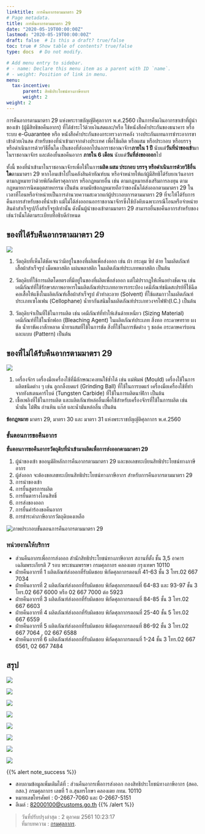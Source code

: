 ```yaml
---
linktitle: การคืนอากรตามมาตรา 29
# Page metadata.
title: การคืนอากรตามมาตรา 29 
date: "2020-05-19T00:00:00Z"
lastmod: "2020-05-19T00:00:00Z"
draft: false  # Is this a draft? true/false
toc: true # Show table of contents? true/false
type: docs  # Do not modify.

# Add menu entry to sidebar.
# - name: Declare this menu item as a parent with ID `name`.
# - weight: Position of link in menu.
menu:
  tax-incentive:
      parent: สิทธิประโยชน์ทางภาษีอากร
      weight: 2
weight: 2
---
```


การคืนอากรตามมาตรา 29 แห่งพระราชบัญญัติศุลกากร พ.ศ.2560 เป็นการคืนเงินอากรขาเข้าที่ผู้นำของเข้า (ผู้มีสิทธิขอคืนอากร) ที่ได้ชำระไว้ด้วยเงินสดและ/หรือ ใช้หนังสือค้ำประกันของธนาคาร หรือระบบ e-Guarantee หรือ หนังสือค้ำประกันของกระทรวงการคลัง วางประกันแทนการชำระอากรขาเข้าด้วยเงินสด สำหรับของที่นำเข้ามาจากต่างประเทศ เพื่อใช้ผลิต หรือผสม หรือประกอบ หรือบรรจุ หรือดำเนินการด้วยวิธีอื่นใด เป็นของที่ส่งออกไปนอกราชอาณาจักร**ภายใน 1 ปี** นับแต่**วันที่นำของเข้า**มาในราชอาณาจักร และต้องยื่นขอคืนอากร **ภายใน 6 เดือน** นับแต่**วันที่ส่งของออก**ไป


ทั้งนี้ ของที่นำเข้ามาในราชอาณาจักรเพื่อใช้ในการ**ผลิต ผสม ประกอบ บรรจุ หรือดำเนินการด้วยวิธีอื่นใด**ตามมาตรา 29 หากโอนเข้าไปในคลังสินค้าทัณฑ์บน หรือจำหน่ายให้แก่ผู้มีสิทธิได้รับยกเว้นอากรตามกฎหมายว่าด้วยพิกัดอัตราศุลกากร หรือกฎหมายอื่น เช่น ตามกฎหมายส่งเสริมการลงทุน ตามกฎหมายการนิคมอุตสาหกรรม เป็นต้น ตามนัยข้อกฎหมายถือว่าของนั้นได้ส่งออกตามมาตรา 29 ในเวลาที่โอนหรือจำหน่ายเป็นการอำนวยความสะดวกแก่ผู้ประกอบการตามมาตรา 29 ที่จะให้ได้รับการคืนอากรสำหรับของที่นำเข้า แม้ไม่ได้ส่งออกนอกราชอาณาจักรซึ่งใช้บังคับเฉพาะกรณีโอนหรือจำหน่ายสินค้าสำเร็จรูป/กึ่งสำเร็จรูปเท่านั้น ดังนั้นผู้นำของเข้าตามมาตรา 29 สามารถยื่นขอคืนอากรสำหรับของเช่นว่านั้นได้ตามระเบียบที่อธิบดีกำหนด

## ของที่ได้รับคืนอากรตามมาตรา 29

![](https://github.com/ecs-support/knowledge-center/raw/master/img/e-tax-incentive/e-tax-guide/e-tax-guidejpg_Page7-1.jpg)

1. วัตถุดิบที่เห็นได้ชัดเจนว่ามีอยู่ในของที่ผลิตเพื่อส่งออก เช่น ผ้า กระดุม ซิป ด้าย ในผลิตภัณฑ์เสื้อผ้าสำเร็จรูป เม็ดพลาสติก แผ่นพลาสติก ในผลิตภัณฑ์ประเภทพลาสติก เป็นต้น

2. วัตถุดิบที่ใช้การผลิตโดยตรงที่มีอยู่ในของที่ผลิตเพื่อส่งออก แต่ไม่ปรากฏให้เห็นอย่างชัดเจน เช่นเคมีภัณฑ์ที่ใช้รักษาสภาพอาหารในผลิตภัณฑ์ประเภทอาหารกระป๋อง เคมีภัณฑ์ชนิดสเปรย์ที่ใช้ฉีดคอเสื้อให้แข็งในผลิตภัณฑ์เสื้อผ้าสำเร็จรูป ตัวทำละลาย (Solvent) ที่ใช้ผสมกาวในผลิตภัณฑ์ประเภทเซโลเฟน (Cellophane) น้ำยากันสนิมในผลิตภัณฑ์ประเภทวงจรไฟฟ้า(I.C.) เป็นต้น

3. วัตถุดิบจำเป็นที่ใช้ในการผลิต เช่น เคมีภัณฑ์ที่ทำให้เส้นด้ายเหนียว (Sizing Material) เคมีภัณฑ์ที่ใช้ในซักฟอก (Bleaching Agent) ในผลิตภัณฑ์ประเภท สิ่งทอ กระดาษทราย ผงขัด น้ำยาขัดเงาสักหลาด น้ำยาผสมที่ใช้ในการขัด สิ่งที่ใช้ในการขัดต่าง ๆ ชอล์ค กระดาษคาร์บอน และแบบ (Pattern) เป็นต้น

## ของที่ไม่ได้รับคืนอากรตามมาตรา 29

![](https://github.com/ecs-support/knowledge-center/raw/master/img/e-tax-incentive/e-tax-guide/e-tax-guidejpg_Page7-2.jpg)

1. เครื่องจักร เครื่องมือเครื่องใช้ที่มีลักษณะคงทนใช้ซ้ำได้ เช่น แม่พิมพ์ (Mould) เครื่องใช้ในการผลิตชนิดต่าง ๆ เช่น ลูกกลิ้งบดแร่ (Grinding Ball) ที่ใช้ในการบดแร่ เครื่องมือเครื่องใช้ที่ทำจากทังสเตนคาร์ไบด์ (Tungsten Carbide) ที่ใช้ในการผลิตนาฬิกา เป็นต้น
2. เชื้อเพลิงที่ใช้ในการผลิต และผลิตภัณฑ์หล่อลื่นเพื่อใช้สำหรับเครื่องจักรที่ใช้ในการผลิต เช่น น้ำมัน ไม้ฟืน ถ่านหิน แก๊ส และน้ำมันหล่อลื่น เป็นต้น

**ข้อกฎหมาย**
มาตรา 29, มาตรา 30 และ มาตรา 31 แห่งพระราชบัญญัติศุลกากร พ.ศ.2560

### ขั้นตอนการขอคืนอากร

**ขั้นตอนการขอคืนอากรวัตถุดิบที่นำเข้ามาผลิตเพื่อการส่งออกตามมาตรา 29**

1. ผู้นำของเข้า ขออนุมัติหลักการคืนอากรตามมาตรา 29 และขอเลขทะเบียนสิทธิประโยชน์ทางภาษีอากร
2. ผู้ส่งออก จะต้องขอเลขทะเบียนสิทธิประโยชน์ทางภาษีอากร สำหรับการคืนอากรตามมาตรา 29
3. การนำของเข้า
4. การยื่นสูตรการผลิต
5. การยื่นตารางโอนสิทธิ์
6. การส่งของออก
7. การยื่นคำร้องขอคืนอากร
8. การชำระค่าภาษีอากรวัตถุดิบคงเหลือ


![ภาพประกอบขั้นตอนการคืนอากรตามมาตรา 29](https://github.com/ecs-support/knowledge-center/raw/master/img/drawbackpng_Page1.png)


### หน่วยงานให้บริการ 

* ส่วนคืนอากรเพื่อการส่งออก สำนักสิทธิประโยชน์ทางภาษีอากร สถานที่ตั้ง ชั้น 3,5 อาคารเฉลิมพระเกียรติ 7 รอบ พระชนมพรรษา กรมศุลกากร คลองเตย กรุงเทพฯ 10110 
* ฝ่ายคืนอากรที่ 1 ผลิตภัณฑ์ส่งออกที่รับผิดชอบ พิกัดศุลกากรตอนที่ 41-63 ชั้น 3 โทร.02 667 7034 
* ฝ่ายคืนอากรที่ 2 ผลิตภัณฑ์ส่งออกที่รับผิดชอบ พิกัดศุลกากรตอนที่ 64-83 และ 93-97 ชั้น 3 โทร.02 667 6000 หรือ 02 667 7000 ต่อ 5923 
* ฝ่ายคืนอากรที่ 3 ผลิตภัณฑ์ส่งออกที่รับผิดชอบ พิกัดศุลกากรตอนที่ 84-85 ชั้น 3 โทร.02 667 6603 
* ฝ่ายคืนอากรที่ 4 ผลิตภัณฑ์ส่งออกที่รับผิดชอบ พิกัดศุลกากรตอนที่ 25-40 ชั้น 5 โทร.02 667 6559 
* ฝ่ายคืนอากรที่ 5 ผลิตภัณฑ์ส่งออกที่รับผิดชอบ พิกัดศุลกากรตอนที่ 86-92 ชั้น 3 โทร.02 667 7064 , 02 667 6588 
* ฝ่ายคืนอากรที่ 6 ผลิตภัณฑ์ส่งออกที่รับผิดชอบ พิกัดศุลกากรตอนที่ 1-24 ชั้น 3 โทร.02 667 6561, 02 667 7484     

## สรุป

![](https://github.com/ecs-support/knowledge-center/raw/master/img/e-tax-incentive/e-tax-guide/e-tax-guidejpg_Page6.jpg)

![](https://github.com/ecs-support/knowledge-center/raw/master/img/e-tax-incentive/e-tax-guide/e-tax-guidejpg_Page7.jpg)

![](https://github.com/ecs-support/knowledge-center/raw/master/img/e-tax-incentive/e-tax-guide/e-tax-guidejpg_Page8.jpg)

![](https://github.com/ecs-support/knowledge-center/raw/master/img/e-tax-incentive/e-tax-guide/e-tax-guidejpg_Page9.jpg)

![](https://github.com/ecs-support/knowledge-center/raw/master/img/e-tax-incentive/e-tax-guide/e-tax-guidejpg_Page10.jpg)

![](https://github.com/ecs-support/knowledge-center/raw/master/img/e-tax-incentive/e-tax-guide/e-tax-guidejpg_Page11.jpg)

![](https://github.com/ecs-support/knowledge-center/raw/master/img/e-tax-incentive/e-tax-guide/e-tax-guidejpg_Page12.jpg)

![](https://github.com/ecs-support/knowledge-center/raw/master/img/e-tax-incentive/e-tax-guide/e-tax-guidejpg_Page13.jpg)


{{% alert note_success %}}
* สอบถามข้อมูลเพิ่มเติมได้ที่ : ส่วนคืนอากรเพื่อการส่งออก กองสิทธิประโยชน์ทางภาษีอากร (สคอ. กสอ.)
กรมศุลกากร เลขที่ 1 ถ.สุนทรโกษา คลองเตย กทม. 10110
* หมายเลขโทรศัพท์ : 0-2667-7060 และ 0-2667-5151
* อีเมล์ : 82000100@customs.go.th
{{% /alert %}}
> วันที่ปรับปรุงล่าสุด : 2 ตุลาคม 2561 10:23:17  
> ที่มาบทความ :  [กรมศุลกากร](http://www.customs.go.th/cont_strc_simple.php?ini_content=tax_incentive_160928_01&ini_menu=menu_tax_incentive&lang=th&top_menu=menu_homepage&left_menu=menu_tax_incentive_160928_02&lang=th&left_menu=menu_business_160421_03_160725_02).